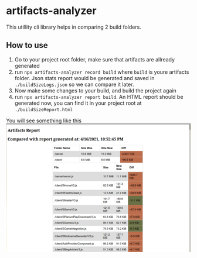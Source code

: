 # artifacts-analyzer
This utillity cli library helps in comparing 2 build folders.


## How to use

1. Go to your project root folder, make sure that artifacts are allready generated
2. run `npx artifacts-analyzer record build` where `build` is youre artifacts folder. Json stats report would be generated and saved in `./buildSizeLogs.json` so we can compare it later.
3. Now make some changes to your build, and build the project again
4. run `npx artifacts-analyzer report build`. An HTML report should be generated now, you can find it in your project root at `./buildSizeReport.html`

You will see something like this
![report.html](/media/0416_225905.png 'Report')
